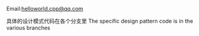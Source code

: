 Email:helloworld.cpp@qq.com


具体的设计模式代码在各个分支里
The specific design pattern code is in the various branches

